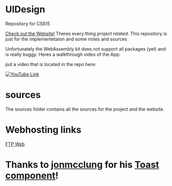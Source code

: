 # UIDesign
Repository for CS615 

[Check out the Website!](https://sites.google.com/view/umb-ui-design-group8/start)
Theres every thing project related. This repository is just for the implementetaion and some notes and sources

Unfortunately the WebAssembly kit does not support all packages (yet) and is really buggy. Heres a walkthrough video of the App:

put a video that is located in the repo here:

[![YouTube Link](http://img.youtube.com/vi/O2wslQDSLeg/0.jpg)](http://www.youtube.com/watch?v=O2wslQDSLeg "Video Title")

# sources

The sources folder contains all the sources for the project and the website.

# Webhosting links

[FTP Web](https://marius.cybranceehost.com:8443/)


# Thanks to [jonmcclung](https://gist.github.com/jonmcclung) for his [Toast component](https://gist.github.com/jonmcclung/bae669101d17b103e94790341301c129)! 
